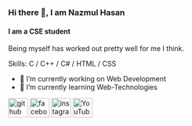 ### Hi there 👋, I am Nazmul Hasan
#### I am a CSE student


Being myself has worked out pretty well for me I think.

Skills: C / C++ / C# / HTML / CSS

- 🔭 I’m currently working on Web Development 
- 🌱 I’m currently learning Web-Technologies


[<img src='https://cdn.jsdelivr.net/npm/simple-icons@3.0.1/icons/github.svg' alt='github' height='40'>](https://github.com/tasrif-nazmul)  [<img src='https://cdn.jsdelivr.net/npm/simple-icons@3.0.1/icons/facebook.svg' alt='facebook' height='40'>](https://www.facebook.com/naazmul.hasan.507)  [<img src='https://cdn.jsdelivr.net/npm/simple-icons@3.0.1/icons/instagram.svg' alt='instagram' height='40'>](https://www.instagram.com/tasrif_nazmul/?hl=en/)  [<img src='https://cdn.jsdelivr.net/npm/simple-icons@3.0.1/icons/youtube.svg' alt='YouTube' height='40'>](https://www.youtube.com/channel/UCs11QHe1nbJg424qYFn8fCQ)  
